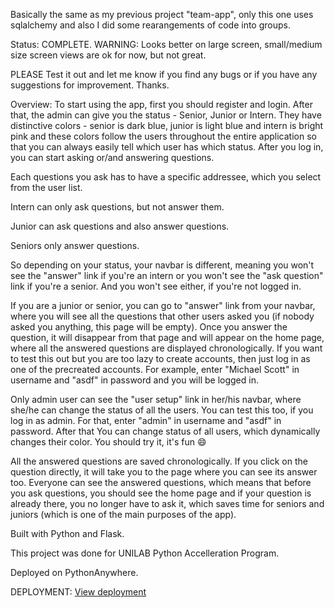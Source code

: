 Basically the same as my previous project "team-app", only this one uses sqlalchemy and also I did some rearangements of code into groups.

Status: COMPLETE. WARNING: Looks better on large screen, small/medium size screen views are ok for now, but not great.

PLEASE Test it out and let me know if you find any bugs or if you have any suggestions for improvement. Thanks.

Overview: To start using the app, first you should register and login. After that, the admin can give you the status - Senior, Junior or Intern. They have distinctive colors - senior is dark blue, junior is light blue and intern is bright pink and these colors follow the users throughout the entire application so that you can always easily tell which user has which status. After you log in, you can start asking or/and answering questions.

Each questions you ask has to have a specific addressee, which you select from the user list.

Intern can only ask questions, but not answer them.

Junior can ask questions and also answer questions.

Seniors only answer questions.

So depending on your status, your navbar is different, meaning you won't see the "answer" link if you're an intern or you won't see the "ask question" link if you're a senior. And you won't see either, if you're not logged in.

If you are a junior or senior, you can go to "answer" link from your navbar, where you will see all the questions that other users asked you (if nobody asked you anything, this page will be empty). Once you answer the question, it will disappear from that page and will appear on the home page, where all the answered questions are displayed chronologically. If you want to test this out but you are too lazy to create accounts, then just log in as one of the precreated accounts. For example, enter "Michael Scott" in username and "asdf" in password and you will be logged in.

Only admin user can see the "user setup" link in her/his navbar, where she/he can change the status of all the users. You can test this too, if you log in as admin. For that, enter "admin" in username and "asdf" in password. After that You can change status of all users, which dynamically changes their color. You should try it, it's fun 😄

All the answered questions are saved chronologically. If you click on the question directly, it will take you to the page where you can see its answer too. Everyone can see the answered questions, which means that before you ask questions, you should see the home page and if your question is already there, you no longer have to ask it, which saves time for seniors and juniors (which is one of the main purposes of the app).

Built with Python and Flask.

This project was done for UNILAB Python Accelleration Program.

Deployed on PythonAnywhere.

DEPLOYMENT: [View deployment](https://sqlalchemyteamapp.pythonanywhere.com/)
